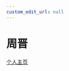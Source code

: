 ```yaml
---
custom_edit_url: null
---
```


# 周晋

[个人主页](https://www.icenter.tsinghua.edu.cn/info/1103/1399.htm)
